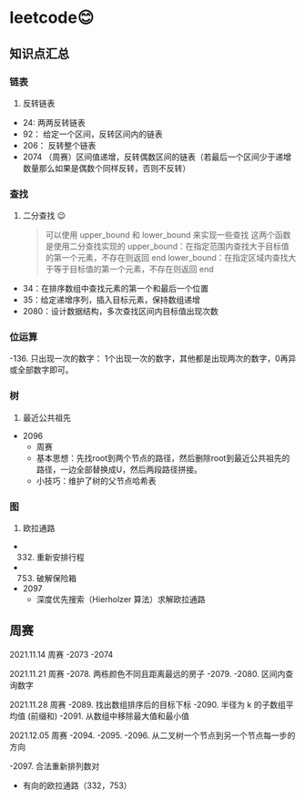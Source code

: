 # leetcode😊

## 知识点汇总

### 链表

1. 反转链表

- 24: 两两反转链表
- 92： 给定一个区间，反转区间内的链表
- 206： 反转整个链表
- 2074 （周赛）区间值递增，反转偶数区间的链表（若最后一个区间少于递增数量那么如果是偶数个同样反转，否则不反转）

### 查找

1. 二分查找 😉
   > 可以使用 upper_bound 和 lower_bound 来实现一些查找
   > 这两个函数是使用二分查找实现的
   > upper_bound：在指定范围内查找大于目标值的第一个元素，不存在则返回 end
   > lower_bound：在指定区域内查找大于等于目标值的第一个元素，不存在则返回 end

- 34：在排序数组中查找元素的第一个和最后一个位置
- 35：给定递增序列，插入目标元素，保持数组递增
- 2080：设计数据结构，多次查找区间内目标值出现次数

### 位运算

-136. 只出现一次的数字： 1个出现一次的数字，其他都是出现两次的数字，0再异或全部数字即可。

### 树

1. 最近公共祖先

- 2096
  * 周赛
  * 基本思想：先找root到两个节点的路径，然后删除root到最近公共祖先的路径，一边全部替换成U，然后两段路径拼接。
  * 小技巧：维护了树的父节点哈希表


### 图

1. 欧拉通路
   
- 332. 重新安排行程
- 753. 破解保险箱
- 2097
  * 深度优先搜索（Hierholzer 算法）求解欧拉通路



## 周赛

2021.11.14 周赛
-2073
-2074

2021.11.21 周赛
-2078. 两栋颜色不同且距离最远的房子
-2079.
-2080. 区间内查询数字

2021.11.28 周赛
-2089. 找出数组排序后的目标下标
-2090. 半径为 k 的子数组平均值 (前缀和)
-2091. 从数组中移除最大值和最小值

2021.12.05 周赛
-2094. 
-2095. 
-2096. 从二叉树一个节点到另一个节点每一步的方向

-2097. 合法重新排列数对
* 有向的欧拉通路（332，753）